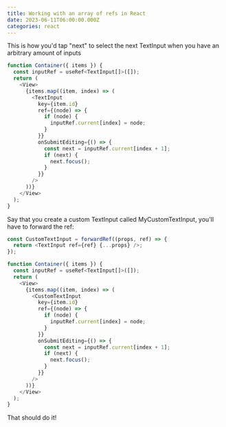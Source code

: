 ```yaml
---
title: Working with an array of refs in React
date: 2023-06-11T06:00:00.000Z
categories: react
---
```


This is how you'd tap "next" to select the next TextInput when you have an arbitrary amount of inputs

```js
function Container({ items }) {
  const inputRef = useRef<TextInput[]>([]);
  return (
    <View>
      {items.map((item, index) => (
        <TextInput
          key={item.id}
          ref={(node) => {
            if (node) {
              inputRef.current[index] = node;
            }
          }}
          onSubmitEditing={() => {
            const next = inputRef.current[index + 1];
            if (next) {
              next.focus();
            }
          }}
        />
      ))}
    </View>
  );
}
```

Say that you create a custom TextInput called MyCustomTextInput, you'll have to forward the ref:

```js
const CustomTextInput = forwardRef((props, ref) => {
  return <TextInput ref={ref} {...props} />;
});

function Container({ items }) {
  const inputRef = useRef<TextInput[]>([]);
  return (
    <View>
      {items.map((item, index) => (
        <CustomTextInput
          key={item.id}
          ref={(node) => {
            if (node) {
              inputRef.current[index] = node;
            }
          }}
          onSubmitEditing={() => {
            const next = inputRef.current[index + 1];
            if (next) {
              next.focus();
            }
          }}
        />
      ))}
    </View>
  );
}
```

That should do it!
